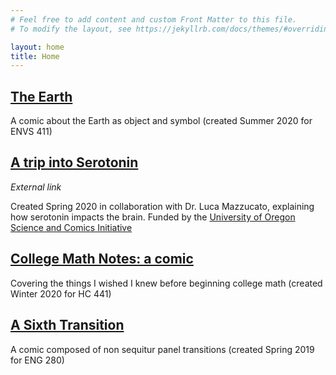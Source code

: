 ```yaml
---
# Feel free to add content and custom Front Matter to this file.
# To modify the layout, see https://jekyllrb.com/docs/themes/#overriding-theme-defaults

layout: home
title: Home
---
```


[The Earth](earth/2020/08/17/0)
----------

A comic about the Earth as object and symbol (created Summer 2020 for ENVS 411)

[A trip into Serotonin](https://comics.uoregon.edu/wp-content/uploads/2020/09/serotonin_final-With-Watermark.pdf)
----------------------

*External link* 

Created Spring 2020 in collaboration with
Dr. Luca Mazzucato, explaining how serotonin impacts the brain. Funded
by the [University of Oregon Science and Comics
Initiative](https://ifs.uoregon.edu/outreach/comics/)

[//]: # (Old link: https://comics.uoregon.edu/?page_id=2090)


[College Math Notes: a comic](math/2020/09/13/0)
----------------------------

Covering the things I wished I knew before beginning college
math (created Winter 2020 for HC 441)

[A Sixth Transition](sixth/2020/09/30/0)
-------------------

A comic composed of non sequitur panel transitions (created Spring
2019 for ENG 280)

